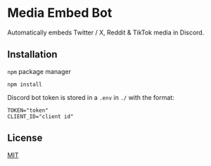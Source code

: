 # Media Embed Bot

Automatically embeds Twitter / X, Reddit & TikTok media in Discord.

## Installation

`npm` package manager

```
npm install
```

Discord bot token is stored in a `.env` in `./` with the format:
```dotenv
TOKEN="token"
CLIENT_ID="client id"
```

## License

[MIT](https://github.com/Ollie2304/media-embed-bot/blob/main/LICENSE)
